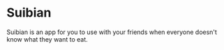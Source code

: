 # Suibian
Suibian is an app for you to use with your friends when everyone doesn't know what they want to eat.
